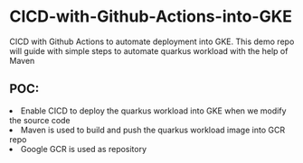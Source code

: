 # CICD-with-Github-Actions-into-GKE
CICD with Github Actions to automate deployment into GKE. This demo repo will guide with simple steps to automate quarkus workload with the help of Maven

## POC:
<li>
  Enable CICD to deploy the quarkus workload into GKE when we modify the source code
</li>
<li>
  Maven is used to build and push the quarkus workload image into GCR repo
</li>
<li>
  Google GCR is used as repository
</li>
